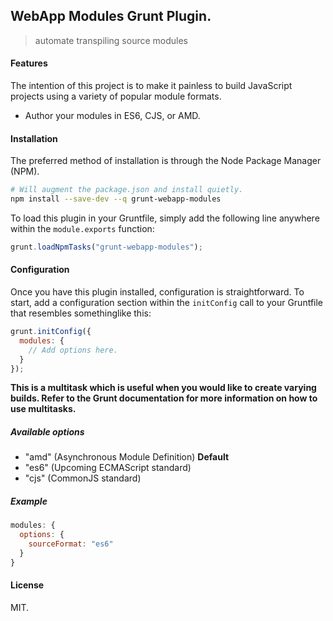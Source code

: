 WebApp Modules Grunt Plugin.
----------------------------

> automate transpiling source modules

#### Features ####

The intention of this project is to make it painless to build JavaScript
projects using a variety of popular module formats.

* Author your modules in ES6, CJS, or AMD.

#### Installation ####

The preferred method of installation is through the Node Package Manager (NPM).

``` bash
# Will augment the package.json and install quietly.
npm install --save-dev --q grunt-webapp-modules
```

To load this plugin in your Gruntfile, simply add the following line anywhere
within the `module.exports` function:

``` javascript
grunt.loadNpmTasks("grunt-webapp-modules");
```

#### Configuration ####

Once you have this plugin installed, configuration is straightforward.  To
start, add a configuration section within the `initConfig` call to your
Gruntfile that resembles somethinglike this:

``` javascript
grunt.initConfig({
  modules: {
    // Add options here.
  }
});
```

**This is a multitask which is useful when you would like to create varying
builds.  Refer to the Grunt documentation for more information on how to use
multitasks.**

##### Available options #####

* "amd" (Asynchronous Module Definition) **Default**
* "es6" (Upcoming ECMAScript standard)
* "cjs" (CommonJS standard)

##### Example #####

``` javascript
modules: {
  options: {
    sourceFormat: "es6"
  }
}
```

#### License ####

MIT.
